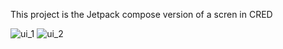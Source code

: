 This project is the Jetpack compose version of a scren in CRED


![ui_1](https://github.com/user-attachments/assets/dbed9467-aa82-48a2-9067-1471eb88f51d)
![ui_2](https://github.com/user-attachments/assets/f074a406-d3a3-4de0-9c55-2ea1d26d08ed)
